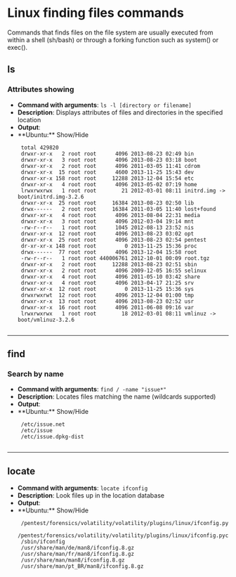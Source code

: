 <!-- Code for collapse and expand -->
<script type="text/javascript"> 
$(document).ready(function() { 
    $('div.view').hide(); 
    $('div.slide').click(function() {
        $(this).next('div.view').slideToggle('fast'); 
        return false; 
    }); 
}); 
</script>

# Linux finding files commands

Commands that finds files on the file system are usually executed from within a shell (sh/bash) or through a forking function such as system() or exec().

## ls
### Attributes showing
 * **Command with arguments**: `ls -l [directory or filename]`
 * **Description**: Displays attributes of files and directories in the specified location
 * **Output**:
 * <div class="slide" style="cursor: pointer;"> **Ubuntu:** Show/Hide</div><div class="view"><code>
    total 429820
    drwxr-xr-x   2 root root      4096 2013-08-23 02:49 bin
    drwxr-xr-x   3 root root      4096 2013-08-23 03:18 boot
    drwxr-xr-x   2 root root      4096 2011-03-05 11:41 cdrom
    drwxr-xr-x  15 root root      4600 2013-11-25 15:43 dev
    drwxr-xr-x 158 root root     12288 2013-12-04 15:54 etc
    drwxr-xr-x   4 root root      4096 2013-05-02 07:19 home
    lrwxrwxrwx   1 root root        21 2012-03-01 08:11 initrd.img -> boot/initrd.img-3.2.6
    drwxr-xr-x  25 root root     16384 2013-08-23 02:50 lib
    drwx------   2 root root     16384 2011-03-05 11:40 lost+found
    drwxr-xr-x   4 root root      4096 2013-08-04 22:31 media
    drwxr-xr-x   3 root root      4096 2012-03-04 19:14 mnt
    -rw-r--r--   1 root root      1045 2012-08-13 23:52 nis
    drwxr-xr-x  12 root root      4096 2013-08-23 03:02 opt
    drwxr-xr-x  25 root root      4096 2013-08-23 02:54 pentest
    dr-xr-xr-x 148 root root         0 2013-11-25 15:36 proc
    drwx------  77 root root      4096 2013-12-04 15:58 root
    -rw-r--r--   1 root root 440006761 2012-10-01 00:09 root.tgz
    drwxr-xr-x   2 root root     12288 2013-08-23 02:51 sbin
    drwxr-xr-x   2 root root      4096 2009-12-05 16:55 selinux
    drwxr-xr-x   4 root root      4096 2011-05-10 03:42 share
    drwxr-xr-x   4 root root      4096 2013-04-17 21:25 srv
    drwxr-xr-x  12 root root         0 2013-11-25 15:36 sys
    drwxrwxrwt  12 root root      4096 2013-12-04 01:00 tmp
    drwxr-xr-x  13 root root      4096 2013-08-23 02:52 usr
    drwxr-xr-x  16 root root      4096 2011-06-08 09:16 var
    lrwxrwxrwx   1 root root        18 2012-03-01 08:11 vmlinuz -> boot/vmlinuz-3.2.6
    </code></div>

----

## find
### Search by name
 * **Command with arguments**: `find / -name "issue*"`
 * **Description**: Locates files matching the name (wildcards supported)
 * **Output**:
 * <div class="slide" style="cursor: pointer;"> **Ubuntu:** Show/Hide</div><div class="view"><code>
    /etc/issue.net
    /etc/issue
    /etc/issue.dpkg-dist
    </code></div>

----

## locate
 * **Command with arguments**: `locate ifconfig`
 * **Description**: Look files up in the location database
 * **Output**:
 * <div class="slide" style="cursor: pointer;"> **Ubuntu:** Show/Hide</div><div class="view"><code>
    /pentest/forensics/volatility/volatility/plugins/linux/ifconfig.py
    /pentest/forensics/volatility/volatility/plugins/linux/ifconfig.pyc
    /sbin/ifconfig
    /usr/share/man/de/man8/ifconfig.8.gz
    /usr/share/man/fr/man8/ifconfig.8.gz
    /usr/share/man/man8/ifconfig.8.gz
    /usr/share/man/pt_BR/man8/ifconfig.8.gz
    </code></div>

